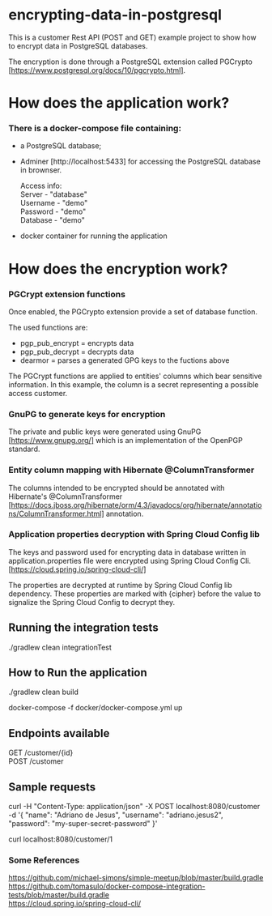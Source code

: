 
# encrypting-data-in-postgresql

This is a customer Rest API (POST and GET) example project to show how to encrypt data in PostgreSQL databases.

The encryption is done through a PostgreSQL extension called PGCrypto [https://www.postgresql.org/docs/10/pgcrypto.html].

# How does the application work?

### There is a docker-compose file containing:

 - a PostgreSQL database;
 
 - Adminer [http://localhost:5433] for accessing the PostgreSQL database in brownser.
    
    Access info: \
       Server	  - "database" \
       Username	- "demo"     \
       Password	- "demo"     \
       Database	- "demo"     
       
 - docker container for running the application
 
 # How does the encryption work?

 ### PGCrypt extension functions
 
 Once enabled, the PGCrypto extension provide a set of database function.
 
 The used functions are:
  - pgp_pub_encrypt = encrypts data
  - pgp_pub_decrypt = decrypts data
  - dearmor         = parses a generated GPG keys to the fuctions above
 
 The PGCrypt functions are applied to entities' columns which bear sensitive information. In this example, the column is a secret representing a possible access customer.
 
 ### GnuPG to generate keys for encryption
  The private and public keys were generated using GnuPG [https://www.gnupg.org/] which is an implementation of the OpenPGP standard.
 
 ### Entity column mapping with Hibernate @ColumnTransformer
 
 The columns intended to be encrypted should be annotated with Hibernate's @ColumnTransformer [https://docs.jboss.org/hibernate/orm/4.3/javadocs/org/hibernate/annotations/ColumnTransformer.html] annotation.
 
 ### Application properties decryption with Spring Cloud Config lib
 
 The keys and password used for encrypting data in database written in application.properties file were encrypted using Spring Cloud Config Cli. [https://cloud.spring.io/spring-cloud-cli/]
 
 The properties are decrypted at runtime by Spring Cloud Config lib dependency. These properties are marked with {cipher} before the value to signalize the Spring Cloud Config to decrypt they.
 
## Running the integration tests

./gradlew clean integrationTest

## How to Run the application

./gradlew clean build

docker-compose -f docker/docker-compose.yml up

## Endpoints available

GET /customer/{id} \
POST /customer

## Sample requests

curl -H "Content-Type: application/json" -X POST localhost:8080/customer -d '{ "name": "Adriano de Jesus", "username": "adriano.jesus2", "password": "my-super-secret-password" }'  

curl localhost:8080/customer/1


### Some References

https://github.com/michael-simons/simple-meetup/blob/master/build.gradle \
https://github.com/tomasulo/docker-compose-integration-tests/blob/master/build.gradle \
https://cloud.spring.io/spring-cloud-cli/

